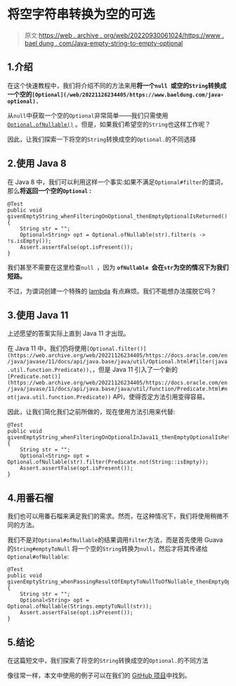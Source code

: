 # 将空字符串转换为空的可选

> 原文:[https://web . archive . org/web/20220930061024/https://www . bael dung . com/Java-empty-string-to-empty-optional](https://web.archive.org/web/20220930061024/https://www.baeldung.com/java-empty-string-to-empty-optional)

## 1.介绍

在这个快速教程中，我们将介绍不同的方法来用**将一个`null `或空的`String`转换成一个空的`[Optional](/web/20221126234405/https://www.baeldung.com/java-optional).`**

从`null`中获取一个空的`Optional`非常简单——我们只需使用 [`Optional.ofNullable()`](https://web.archive.org/web/20221126234405/https://docs.oracle.com/en/java/javase/11/docs/api/java.base/java/util/Optional.html#ofNullable(T)) 。但是，如果我们希望空的`String`也这样工作呢？

因此，让我们探索一下将空的`String`转换成空的`Optional.`的不同选择

## 2.使用 Java 8

在 Java 8 中，我们可以利用这样一个事实:如果不满足`Optional#filter`的谓词，那么**将返回一个空的`Optional` :**

```
@Test
public void givenEmptyString_whenFilteringOnOptional_thenEmptyOptionalIsReturned() {
    String str = "";
    Optional<String> opt = Optional.ofNullable(str).filter(s -> !s.isEmpty());
    Assert.assertFalse(opt.isPresent());
}
```

我们甚至不需要在这里检查`null `，因为 **`ofNullable `会在`str`为空的情况下为我们短路。**

不过，为谓词创建一个特殊的 [lambda](/web/20221126234405/https://www.baeldung.com/java-8-lambda-expressions-tips) 有点麻烦。我们不能想办法摆脱它吗？

## 3.使用 Java 11

上述愿望的答案实际上直到 Java 11 才出现。

在 Java 11 中，我们仍将使用`[Optional.filter()](https://web.archive.org/web/20221126234405/https://docs.oracle.com/en/java/javase/11/docs/api/java.base/java/util/Optional.html#filter(java.util.function.Predicate)),`，但是 Java 11 引入了一个新的`[Predicate.not()](https://web.archive.org/web/20221126234405/https://docs.oracle.com/en/java/javase/11/docs/api/java.base/java/util/function/Predicate.html#not(java.util.function.Predicate))` API，使得否定方法引用变得容易。

因此，让我们简化我们之前所做的，现在使用方法引用来代替:

```
@Test
public void givenEmptyString_whenFilteringOnOptionalInJava11_thenEmptyOptionalIsReturned() {
    String str = "";
    Optional<String> opt = Optional.ofNullable(str).filter(Predicate.not(String::isEmpty));
    Assert.assertFalse(opt.isPresent());
}
```

## 4.用番石榴

我们也可以用番石榴来满足我们的需求。然而，在这种情况下，我们将使用稍微不同的方法。

我们不是对`Optional#ofNullable`的结果调用`filter`方法，而是首先使用 Guava 的`String#emptyToNull` 将一个空的`String`转换为`null`，然后才将其传递给`Optional#ofNullable`:

```
@Test
public void givenEmptyString_whenPassingResultOfEmptyToNullToOfNullable_thenEmptyOptionalIsReturned() {
    String str = "";
    Optional<String> opt = Optional.ofNullable(Strings.emptyToNull(str));
    Assert.assertFalse(opt.isPresent());
}
```

## 5.结论

在这篇短文中，我们探索了将空的`String`转换成空的`Optional.`的不同方法

像往常一样，本文中使用的例子可以在我们的 [GitHub 项目](https://web.archive.org/web/20221126234405/https://github.com/eugenp/tutorials/tree/master/core-java-modules/core-java-optional)中找到。
